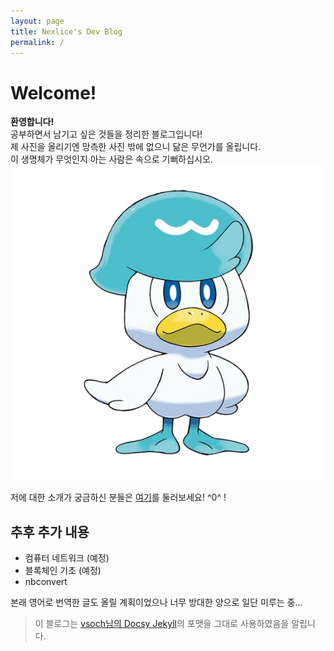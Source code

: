 ```yaml
---
layout: page
title: Nexlice's Dev Blog
permalink: /
---
```


# Welcome!

**환영합니다!**  
공부하면서 남기고 싶은 것들을 정리한 블로그입니다!  
제 사진을 올리기엔 망측한 사진 밖에 없으니 닮은 무언가를 올립니다.  
이 생명체가 무엇인지 아는 사람은 속으로 기뻐하십시오.  
![](../assets/img/quaxly.jpg)  

저에 대한 소개가 궁금하신 분들은 [여기](about.md)를 둘러보세요! ^0^ !
## 추후 추가 내용
- 컴퓨터 네트워크 (예정)
- 블록체인 기초 (예정)
- nbconvert 

본래 영어로 번역한 글도 올릴 계획이었으나 너무 방대한 양으로 일단 미루는 중...  

>   이 블로그는 [vsoch님의 Docsy Jekyll](https://vsoch.github.io/docsy-jekyll/)의 포맷을 그대로 사용하였음을 알립니다.  

<!-- ---
layout: page
title: Docsy Jekyll Theme
permalink: /
---

# Welcome to Docsy Jekyll

This is a starter template for a docsy jekyll theme.

![assets/img/docsy-jekyll.png](assets/img/docsy-jekyll.png)

## Purpose

GitHub pages uses Jekyll natively, so when I make documentation, I typically
look for Jekyll templates. Why? Using Jekyll means that I can use markdown,
and allow for users to easily contribute, and build automatically just by
way of pushing to a master branch (or general GitHub pages).
I found Docsy, a beautiful Hugo template, but it requires hugo with GoLang
which doesn't render natively on GitHub pages. For this reason, I've spent
some time creating a custom Jekyll template that is (almost) as beautiful,
and includes all the features that I might want.

## Features

What are these features? You should see the {% include doc.html name="Getting Started" path="getting-started" %}
guide for a complete summary. Briefly:

 - *User interaction* including consistent permalinks, links to ask questions via GitHub issues, and edit the file on GitHub directly.
 - *Search* across posts, documentation, and other site pages, with an ability to exclude from search.
 - *External Search* meaning an ability to link any page tag to trigger an external search.
 - *Documentation* A documentation collection that was easy to organize on the filesystem, render with nested headings for the user, and refer to in markdown.
 - *Pages* A separate folder for more traditional pages (e.g, about).
 - *Navigation*: Control over the main navigation on the left of the page, and automatic generation of table of contents for each page on the right.
 - *News* A posts feed for news and updates, along with an archive (organized by year).
 - *Templates* or specifically, "includes" that make it easy to create an alert, documentation link, or other content.
 - *Continuous Integration* recipes to preview the site


For features, getting started with development, see the {% include doc.html name="Getting Started" path="getting-started" %} page. Would you like to request a feature or contribute?
[Open an issue]({{ site.repo }}/issues) -->

